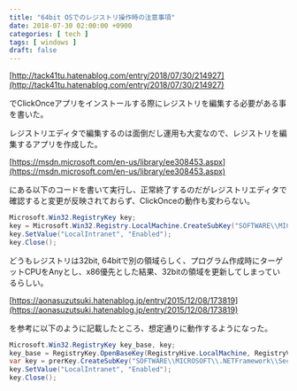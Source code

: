 ```yaml
---
title: "64bit OSでのレジストリ操作時の注意事項"
date: 2018-07-30 02:00:00 +0900
categories: [ tech ]
tags: [ windows ]
draft: false
---
```


[http://tack41tu.hatenablog.com/entry/2018/07/30/214927](http://tack41tu.hatenablog.com/entry/2018/07/30/214927)

でClickOnceアプリをインストールする際にレジストリを編集する必要がある事を書いた。

レジストリエディタで編集するのは面倒だし運用も大変なので、レジストリを編集するアプリを作成した。

[https://msdn.microsoft.com/en-us/library/ee308453.aspx](https://msdn.microsoft.com/en-us/library/ee308453.aspx)

にある以下のコードを書いて実行し、正常終了するのだがレジストリエディタで確認すると変更が反映されておらず、ClickOnceの動作も変わらない。
```cs
Microsoft.Win32.RegistryKey key;
key = Microsoft.Win32.Registry.LocalMachine.CreateSubKey("SOFTWARE\\MICROSOFT\\.NETFramework\\Security\\TrustManager\\PromptingLevel");  
key.SetValue("LocalIntranet", "Enabled");
key.Close();
```

どうもレジストリは32bit, 64bitで別の領域らしく、プログラム作成時にターゲットCPUをAnyとし、x86優先とした結果、32bitの領域を更新してしまっているらしい。

[https://aonasuzutsuki.hatenablog.jp/entry/2015/12/08/173819](https://aonasuzutsuki.hatenablog.jp/entry/2015/12/08/173819)

を参考に以下のように記載したところ、想定通りに動作するようになった。

```cs
Microsoft.Win32.RegistryKey key_base, key;
key_base = RegistryKey.OpenBaseKey(RegistryHive.LocalMachine, RegistryView.Registry64);
var key = prerKey.CreateSubKey("SOFTWARE\\MICROSOFT\\.NETFramework\\Security\\TrustManager\\PromptingLevel",);
key.SetValue("LocalIntranet", "Enabled");
key.Close();
```
